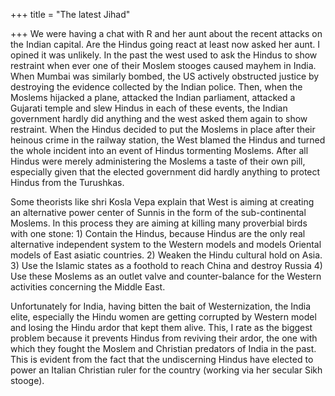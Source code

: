 +++
title = "The latest Jihad"

+++
We were having a chat with R and her aunt about the recent attacks on
the Indian capital. Are the Hindus going react at least now asked her
aunt. I opined it was unlikely. In the past the west used to ask the
Hindus to show restraint when ever one of their Moslem stooges caused
mayhem in India. When Mumbai was similarly bombed, the US actively
obstructed justice by destroying the evidence collected by the Indian
police. Then, when the Moslems hijacked a plane, attacked the Indian
parliament, attacked a Gujarati temple and slew Hindus in each of these
events, the Indian government hardly did anything and the west asked
them again to show restraint. When the Hindus decided to put the Moslems
in place after their heinous crime in the railway station, the West
blamed the Hindus and turned the whole incident into an event of Hindus
tormenting Moslems. After all Hindus were merely administering the
Moslems a taste of their own pill, especially given that the elected
government did hardly anything to protect Hindus from the Turushkas.

Some theorists like shri Kosla Vepa explain that West is aiming at
creating an alternative power center of Sunnis in the form of the
sub-continental Moslems. In this process they are aiming at killing many
proverbial birds with one stone: 1) Contain the Hindus, because Hindus
are the only real alternative independent system to the Western models
and models Oriental models of East asiatic countries. 2) Weaken the
Hindu cultural hold on Asia. 3) Use the Islamic states as a foothold to
reach China and destroy Russia 4) Use these Moslems as an outlet valve
and counter-balance for the Western activities concerning the Middle
East.

Unfortunately for India, having bitten the bait of Westernization, the
India elite, especially the Hindu women are getting corrupted by Western
model and losing the Hindu ardor that kept them alive. This, I rate as
the biggest problem because it prevents Hindus from reviving their
ardor, the one with which they fought the Moslem and Christian predators
of India in the past. This is evident from the fact that the
undiscerning Hindus have elected to power an Italian Christian ruler for
the country (working via her secular Sikh stooge).
